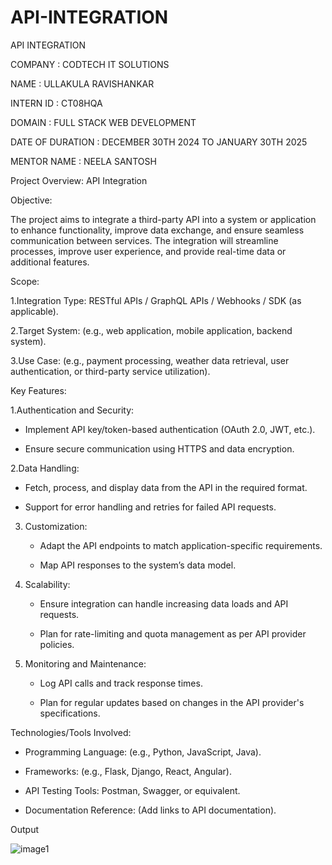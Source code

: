 # API-INTEGRATION
API INTEGRATION

COMPANY : CODTECH IT SOLUTIONS

NAME : ULLAKULA RAVISHANKAR

INTERN ID : CT08HQA

DOMAIN : FULL STACK WEB DEVELOPMENT

DATE OF DURATION : DECEMBER 30TH 2024 TO JANUARY 30TH 2025

MENTOR NAME : NEELA SANTOSH

Project Overview: API Integration

Objective:

The project aims to integrate a third-party API into a system or application to enhance functionality, improve data exchange, and ensure seamless communication between services. The integration will streamline processes, improve user experience, and provide real-time data or additional features.

Scope:

1.Integration Type: RESTful APIs / GraphQL APIs / Webhooks / SDK (as applicable).

2.Target System: (e.g., web application, mobile application, backend system).

3.Use Case: (e.g., payment processing, weather data retrieval, user authentication, or third-party service utilization).

Key Features:

1.Authentication and Security: 

   - Implement API key/token-based authentication (OAuth 2.0, JWT, etc.).
     
   - Ensure secure communication using HTTPS and data encryption.

2.Data Handling: 

   - Fetch, process, and display data from the API in the required format.
     
   - Support for error handling and retries for failed API requests.

3. Customization:
   - Adapt the API endpoints to match application-specific requirements.
     
   - Map API responses to the system’s data model.

4. Scalability: 
   - Ensure integration can handle increasing data loads and API requests.
     
   - Plan for rate-limiting and quota management as per API provider policies.

5. Monitoring and Maintenance: 
   - Log API calls and track response times.
     
   - Plan for regular updates based on changes in the API provider's specifications.

Technologies/Tools Involved:

- Programming Language: (e.g., Python, JavaScript, Java).
  
- Frameworks: (e.g., Flask, Django, React, Angular).
  
- API Testing Tools: Postman, Swagger, or equivalent.
  
- Documentation Reference: (Add links to API documentation).

Output

![image1](https://github.com/user-attachments/assets/f0a8eaaa-14d7-47c3-9386-c024004cc404)

